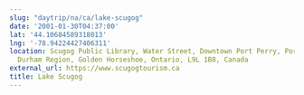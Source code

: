 ```yaml
---
slug: "daytrip/na/ca/lake-scugog"
date: '2001-01-30T04:37:00'
lat: '44.10684589318013'
lng: '-78.94224427406311'
location: Scugog Public Library, Water Street, Downtown Port Perry, Port Perry, Scugog,
  Durham Region, Golden Horseshoe, Ontario, L9L 1B8, Canada
external_url: https://www.scugogtourism.ca
title: Lake Scugog
---
```




